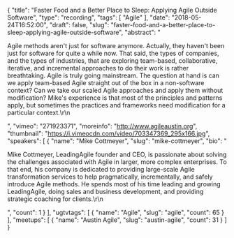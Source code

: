 {
  "title": "Faster Food and a Better Place to Sleep: Applying Agile Outside Software",
  "type": "recording",
  "tags": [
    "Agile"
  ],
  "date": "2018-05-24T16:52:00",
  "draft": false,
  "slug": "faster-food-and-a-better-place-to-sleep-applying-agile-outside-software",
  "abstract": "<p>Agile methods aren't just for software anymore. Actually, they haven't been just for software for quite a while now. That said, the types of companies, and the types of industries, that are exploring team-based, collaborative, iterative, and incremental approaches to do their work is rather breathtaking. Agile is truly going mainstream. The question at hand is can we apply team-based Agile straight out of the box in a non-software context? Can we take our scaled Agile approaches and apply them without modification? Mike's experience is that most of the principles and patterns apply, but sometimes the practices and frameworks need modification for a particular context.\r\n</p>",
  "vimeo": "271923371",
  "moreinfo": "http://www.agileaustin.org",
  "thumbnail": "https://i.vimeocdn.com/video/703347369_295x166.jpg",
  "speakers": [
    {
      "name": "Mike Cottmeyer",
      "slug": "mike-cottmeyer",
      "bio": "<p>Mike Cottmeyer, LeadingAgile founder and CEO, is passionate about solving the challenges associated with Agile in larger, more complex enterprises. To that end, his company is dedicated to providing large-scale Agile transformation services to help pragmatically, incrementally, and safely introduce Agile methods. He spends most of his time leading and growing LeadingAgile, doing sales and business development, and providing strategic coaching for clients.\r\n</p>",
      "count": 1
    }
  ],
  "ugtvtags": [
    {
      "name": "Agile",
      "slug": "agile",
      "count": 65
    }
  ],
  "meetups": [
    {
      "name": "Austin Agile",
      "slug": "austin-agile",
      "count": 31
    }
  ]
}